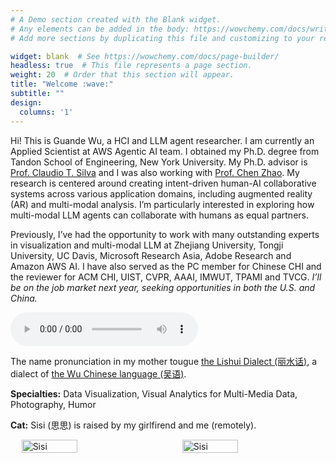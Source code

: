 ```yaml
---
# A Demo section created with the Blank widget.
# Any elements can be added in the body: https://wowchemy.com/docs/writing-markdown-latex/
# Add more sections by duplicating this file and customizing to your requirements.

widget: blank  # See https://wowchemy.com/docs/page-builder/
headless: true  # This file represents a page section.
weight: 20  # Order that this section will appear.
title: "Welcome :wave:"
subtitle: ""
design:
  columns: '1'
---
```

<!-- Hi! This is Guande Wu, a Ph.D. student in Tandon School of Engineering, New York University. My advisor is [Prof. Claudio T. Silva](https://vgc.poly.edu/~csilva/) and I am also working with [Prof. Chen Zhao](http://www.chenz.umiacs.io). My research interest mainly lies in the human-AI collaboration especially in AR scenario. Previously, I have worked with many outstanding experts in visualization and software engineering at Zhejiang University, Tongji University, UC Davis and Microsoft Research Asia and Adobe Research. -->
<!-- Hi! This is Guande Wu, a Ph.D. student in Tandon School of Engineering, New York University. My advisor is [Prof. Claudio T. Silva](https://vgc.poly.edu/~csilva/). I am really interested in aiding visualization design process by machine learning approaches. Previously, I have worked with many outstanding experts in visualization and software engineering at Zhejiang University, Tongji University, UC Davis and Microsoft Research Asia and Adobe Research. -->
Hi! This is Guande Wu, a HCI and LLM agent researcher. I am currently an Applied Scientist at AWS Agentic AI team.
I obtained my Ph.D. degree from Tandon School of Engineering, New York University. My Ph.D. advisor is [Prof. Claudio T. Silva](https://vgc.poly.edu/~csilva/) and I was also working with [Prof. Chen Zhao](http://www.chenz.umiacs.io).  My research is centered around creating intent-driven human-AI collaborative systems across various application domains, including augmented reality (AR) and multi-modal analysis. I’m particularly interested in exploring how multi-modal LLM agents can collaborate with humans as equal partners.

Previously, I’ve had the opportunity to work with many outstanding experts in visualization and multi-modal LLM at Zhejiang University, Tongji University, UC Davis, Microsoft Research Asia, Adobe Research and Amazon AWS AI. I have also served as the PC member for Chinese CHI and the reviewer for ACM CHI, UIST, CVPR, AAAI, IMWUT, TPAMI and TVCG.
*I’ll be on the job market next year, seeking opportunities in both the U.S. and China.*

<div class="audio-row">
<audio class="audio-md" controls >
  <source src="/audio/pronunciation.m4a" type="audio/mpeg">
  Your browser does not support the audio element.
</audio>
<p class="audio-caption">The name pronunciation in my mother tougue <a href="https://en.wikipedia.org/wiki/Lishui">the Lishui Dialect (丽水话)</a>, a dialect of <a href="https://en.wikipedia.org/wiki/Wu_Chinese"> the Wu Chinese language (吴语)</a>.</p>
</div>

**Specialties:** Data Visualization, Visual Analytics for Multi-Media Data, Photography, Humor


**Cat:**
Sisi (思思) is raised by my girlfirend and me (remotely).
<div style="display: flex; justify-content: space-around; align-items: center;">
  <img src="images/sisi_2.png" alt="Sisi" style="width: 42%; margin-right: 2%;" />
  <img src="images/sisi_1.png" alt="Sisi" style="width: 42%;" />
</div>

<br>
<!-- ![Sisi](sisi_1.png) -->

